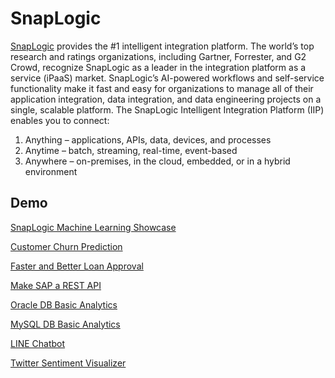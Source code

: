 # SnapLogic
[SnapLogic](https://www.snaplogic.com) provides the #1 intelligent integration platform. The world’s top research and ratings organizations, including Gartner, Forrester, and G2 Crowd, recognize SnapLogic as a leader in the integration platform as a service (iPaaS) market. SnapLogic’s AI-powered workflows and self-service functionality make it fast and easy for organizations to manage all of their application integration, data integration, and data engineering projects on a single, scalable platform. The SnapLogic Intelligent Integration Platform (IIP) enables you to connect:
1. Anything – applications, APIs, data, devices, and processes
2. Anytime – batch, streaming, real-time, event-based
3. Anywhere – on-premises, in the cloud,
embedded, or in a hybrid environment 
## Demo
[SnapLogic Machine Learning Showcase](https://www.snaplogic.com/machine-learning-showcase)

[Customer Churn Prediction](https://www.snaplogic.com/machine-learning-showcase/customer-churn-prediction)

[Faster and Better Loan Approval](https://www.snaplogic.com/machine-learning-showcase/loan-repayment-prediction)

[Make SAP a REST API](https://jumpai.github.io/SnapLogic/SAP/GetSalesOrderOfCustomer.html)

[Oracle DB Basic Analytics](https://jumpai.github.io/SnapLogic/Oracle/Analytics.html)

[MySQL DB Basic Analytics](https://jumpai.github.io/SnapLogic/MySQL/Analytics.html)

[LINE Chatbot](https://jumpai.github.io/SnapLogic/LINE/Chatbot.html)

[Twitter Sentiment Visualizer](https://jumpai.github.io/SnapLogic/Social/TwitterSentimentVisualizer.html)
